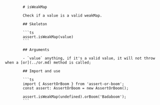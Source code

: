             # isWeakMap

            Check if a value is a valid weakMap.

            ## Skeleton

            ```ts
            assert.isWeakMap(value)
            ```

            ## Arguments

            - `value` anything, if it's a valid value, it will not throw when a [or](../or.md) method is called;

            ## Import and use

            ```ts
            import { AssertOrBoom } from 'assert-or-boom';
            const assert: AssertOrBoom = new AssertOrBoom();

            assert.isWeakMap(undefined).orBoom('Badaboom');
            ```
